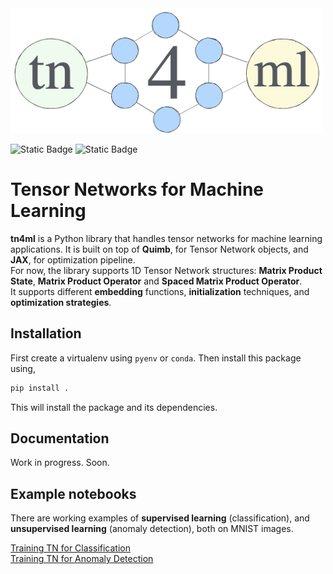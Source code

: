<img src="docs/_static/tn4ml_logo.png" alt="logo" width="500" height="200">

![Static Badge](https://img.shields.io/badge/tests-passing-blue)
![Static Badge](https://img.shields.io/badge/docs-passing-green)

# Tensor Networks for Machine Learning

**tn4ml** is a Python library that handles tensor networks for machine learning applications. It is built on top of **Quimb**, for Tensor Network objects, and **JAX**, for optimization pipeline.<br>
For now, the library supports 1D Tensor Network structures: **Matrix Product State**, **Matrix Product Operator** and **Spaced Matrix Product Operator**.<br>
It supports different **embedding** functions, **initialization** techniques, and **optimization strategies**.<br>

## Installation

First create a virtualenv using `pyenv` or `conda`. Then install this package using,
```bash
pip install .
```

This will install the package and its dependencies.

## Documentation
Work in progress. Soon.

## Example notebooks
There are working examples of **supervised learning** (classification), and **unsupervised learning** (anomaly detection), both on MNIST images.<br>

[Training TN for Classification](docs/source/notebooks/mnist_classification.ipynb)<br>
[Training TN for Anomaly Detection](docs/source/notebooks/mnist_ad.ipynb)

